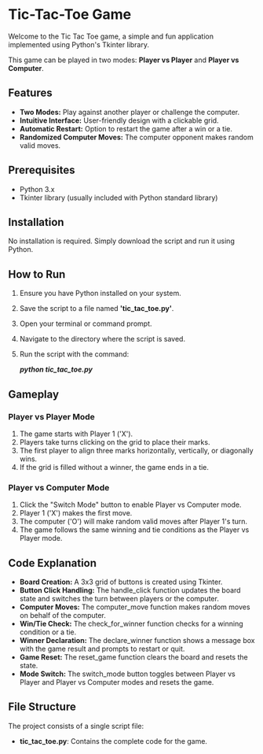 # Tic-Tac-Toe Game

Welcome to the Tic Tac Toe game, a simple and fun application implemented using Python's Tkinter library.

This game can be played in two modes: **Player vs Player** and **Player vs Computer**.

## Features

- **Two Modes:** Play against another player or challenge the computer.
- **Intuitive Interface:** User-friendly design with a clickable grid.
- **Automatic Restart:** Option to restart the game after a win or a tie.
- **Randomized Computer Moves:** The computer opponent makes random valid moves.

## Prerequisites

- Python 3.x
- Tkinter library (usually included with Python standard library)

## Installation

No installation is required. Simply download the script and run it using Python.

## How to Run
1. Ensure you have Python installed on your system.
2. Save the script to a file named **'tic_tac_toe.py'**.
3. Open your terminal or command prompt.
4. Navigate to the directory where the script is saved.
5. Run the script with the command:

    ***python tic_tac_toe.py***
   
## Gameplay

### Player vs Player Mode

1. The game starts with Player 1 ('X').
2. Players take turns clicking on the grid to place their marks.
3. The first player to align three marks horizontally, vertically, or diagonally wins.
4. If the grid is filled without a winner, the game ends in a tie.

### Player vs Computer Mode

1. Click the "Switch Mode" button to enable Player vs Computer mode.
2. Player 1 ('X') makes the first move.
3. The computer ('O') will make random valid moves after Player 1's turn.
4. The game follows the same winning and tie conditions as the Player vs Player mode.

## Code Explanation

- **Board Creation:** A 3x3 grid of buttons is created using Tkinter.
- **Button Click Handling:** The handle_click function updates the board state and switches the turn between players or the computer.
- **Computer Moves:** The computer_move function makes random moves on behalf of the computer.
- **Win/Tie Check:** The check_for_winner function checks for a winning condition or a tie.
- **Winner Declaration:** The declare_winner function shows a message box with the game result and prompts to restart or quit.
- **Game Reset:** The reset_game function clears the board and resets the state.
- **Mode Switch:** The switch_mode button toggles between Player vs Player and Player vs Computer modes and resets the game.

## File Structure

The project consists of a single script file:

- **tic_tac_toe.py**: Contains the complete code for the game.
